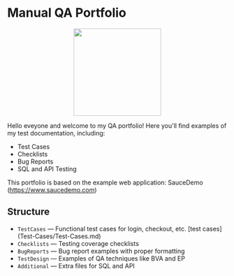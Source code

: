 # Manual QA Portfolio
<p align="center">
  <img src= "https://media.giphy.com/media/ieyl9zmCjO4b4t6qoY/giphy.gif" width="200">
</p>

Hello eveyone and welcome to my QA portfolio! Here you'll find examples of my test documentation, including:

- Test Cases
- Checklists
- Bug Reports
- SQL and API Testing

This portfolio is based on the example web application: SauceDemo (https://www.saucedemo.com)

## Structure

- `TestCases` — Functional test cases for login, checkout, etc. [test cases] (Test-Cases/Test-Cases.md) 
- `Checklists` — Testing coverage checklists
- `BugReports` — Bug report examples with proper formatting
- `TestDesign` — Examples of QA techniques like BVA and EP
- `Additional` — Extra files for SQL and API
